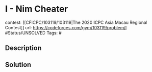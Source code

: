 # I - Nim Cheater

contest: [[CFICPC/103119/103119|The 2020 ICPC Asia Macau Regional Contest]]
url: https://codeforces.com/gym/103119/problem/I
#Status/UNSOLVED
Tags: #

## Description

## Solution

